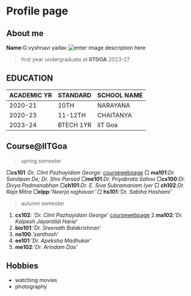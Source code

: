 # Profile page 


## About me 
**Name**:G.vyshnavi yadav
![enter image description here](https://img.freepik.com/free-photo/international-day-education-celebration_23-2150930948.jpg?t=st=1707282803~exp=1707286403~hmac=518729dfcea09a7d4e5c87bdc79d53e26bbb41014cd9d795102e1ae5f6605184&w=900)


> first year undergraduate at **IITGOA** 2023-27

## EDUCATION


|ACADEMIC YR                |STANDARD                       |SCHOOL NAME                        |
|----------------|-------------------------------|-----------------------------|
|2020-21        |10TH           |NARAYANA          |
|2020-23        |11-12TH          |CHAITANYA           |
|2023-24       |BTECH 1YR |IIT Goa|

## Course@IITGoa
>spring semester

  &square;**cs101** :Dr. *Clint Pazhayidam George*:    [coursewebpage](https://clintpgeorge.github.io/cs-101/autumn-2021/)
  &square; **ma101**:*Dr. Sandipan De; Dr. Shiv Parsad*
  &square;**me101**:*Dr. Priyabrata Sahoo*
  &square;**cs100**:*Dr. Divya Padmanabhan* 
  &square;**ch101**:*Dr. E. Siva Subramaniam Iyer*
  &square; **ch102**:*Dr. Raja Mitra* 
 &square;**elpp**:'*Neerja raghavan'*
  &square; **hs101**:*'Dr. Sabiha Hashami'*
>autumn semester
  
 1. **cs102**: *'Dr. Clint Pazhayidam George'* [coursewebpage](https://clintpgeorge.github.io/cs-102/spring-2023/)
 2.**ma102**:*'Dr. Kalpesh Jayantilal Haria'*
 3. **bio101**:*'Dr. Sreenath Balakrishnan'*
 4. **no100**:*'santhosh'*
 5. **ee101**:*'Dr. Apeksha Madhukar'*
 6. **me102**:'*Dr. Arindam Das'*
## Hobbies
 - watching movies 
 -  photography
 
 
